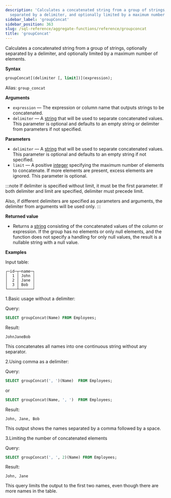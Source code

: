 ```yaml
---
description: 'Calculates a concatenated string from a group of strings, optionally
  separated by a delimiter, and optionally limited by a maximum number of elements.'
sidebar_label: 'groupConcat'
sidebar_position: 363
slug: /sql-reference/aggregate-functions/reference/groupconcat
title: 'groupConcat'
---
```


Calculates a concatenated string from a group of strings, optionally separated by a delimiter, and optionally limited by a maximum number of elements.

**Syntax**

```sql
groupConcat[(delimiter [, limit])](expression);
```

Alias: `group_concat`

**Arguments**

- `expression` — The expression or column name that outputs strings to be concatenated.
- `delimiter` — A [string](../../../sql-reference/data-types/string.md) that will be used to separate concatenated values. This parameter is optional and defaults to an empty string or delimiter from parameters if not specified.

**Parameters**

- `delimiter` — A [string](../../../sql-reference/data-types/string.md) that will be used to separate concatenated values. This parameter is optional and defaults to an empty string if not specified.
- `limit` — A positive [integer](../../../sql-reference/data-types/int-uint.md) specifying the maximum number of elements to concatenate. If more elements are present, excess elements are ignored. This parameter is optional.

:::note
If delimiter is specified without limit, it must be the first parameter. If both delimiter and limit are specified, delimiter must precede limit.

Also, if different delimiters are specified as parameters and arguments, the delimiter from arguments will be used only.
:::

**Returned value**

- Returns a [string](../../../sql-reference/data-types/string.md) consisting of the concatenated values of the column or expression. If the group has no elements or only null elements, and the function does not specify a handling for only null values, the result is a nullable string with a null value.

**Examples**

Input table:

```text
┌─id─┬─name─┐
│  1 │ John │
│  2 │ Jane │
│  3 │ Bob  │
└────┴──────┘
```

1.Basic usage without a delimiter:

Query:

```sql
SELECT groupConcat(Name) FROM Employees;
```

Result:

```text
JohnJaneBob
```

This concatenates all names into one continuous string without any separator.

2.Using comma as a delimiter:

Query:

```sql
SELECT groupConcat(', ')(Name)  FROM Employees;
```

or

```sql
SELECT groupConcat(Name, ', ')  FROM Employees;
```

Result:

```text
John, Jane, Bob
```

This output shows the names separated by a comma followed by a space.

3.Limiting the number of concatenated elements

Query:

```sql
SELECT groupConcat(', ', 2)(Name) FROM Employees;
```

Result:

```text
John, Jane
```

This query limits the output to the first two names, even though there are more names in the table.
